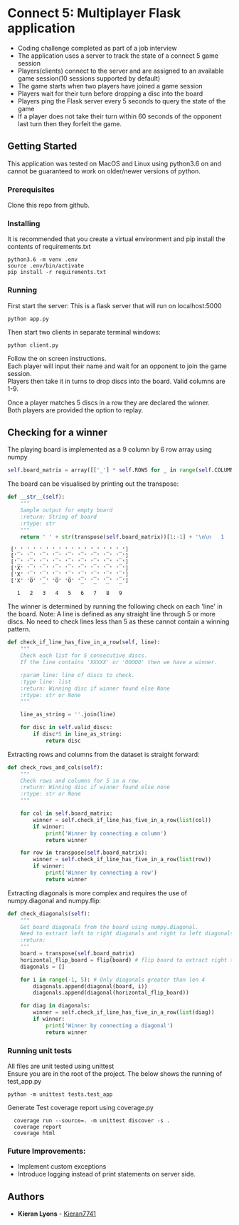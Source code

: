# Connect 5: Multiplayer Flask application

* Coding challenge completed as part of a job interview
* The application uses a server to track the state of a connect 5 game session
* Players(clients) connect to the server and are assigned to an available game session(10 sessions supported by default)
* The game starts when two players have joined a game session
* Players wait for their turn before dropping a disc into the board
* Players ping the Flask server every 5 seconds to query the state of the game
* If a player does not take their turn within 60 seconds of the opponent last turn then they forfeit the game.

## Getting Started

This application was tested on MacOS and Linux using python3.6 on and cannot be guaranteed to work on older/newer versions of python.


### Prerequisites

Clone this repo from github.

### Installing


It is recommended that you create a virtual environment and pip install the contents of requirements.txt
```
python3.6 -m venv .env
source .env/bin/activate
pip install -r requirements.txt
```

### Running

First start the server: This is a flask server that will run on localhost:5000

```commandline
python app.py
```

Then start two clients in separate terminal windows:

```commandline
python client.py
```

Follow the on screen instructions.  
Each player will input their name and wait for an opponent to join the game session.  
Players then take it in turns to drop discs into the board. Valid columns are 1-9. 
  
Once a player matches 5 discs in a row they are declared the winner.   
Both players are provided the option to replay.

## Checking for a winner

The playing board is implemented as a 9 column by 6 row array using numpy
```python
self.board_matrix = array([['_'] * self.ROWS for _ in range(self.COLUMNS)])
```
The board can be visualised by printing out the transpose:
```python
def __str__(self):
    """
    Sample output for empty board
    :return: String of board
    :rtype: str
    """
    return ' ' + str(transpose(self.board_matrix))[1:-1] + '\n\n   1   2   3   4   5   6   7   8   9  '
```
```commandline
 ['_' '_' '_' '_' '_' '_' '_' '_' '_']
 ['_' '_' '_' '_' '_' '_' '_' '_' '_']
 ['_' '_' '_' '_' '_' '_' '_' '_' '_']
 ['X' '_' '_' '_' '_' '_' '_' '_' '_']
 ['X' '_' '_' '_' '_' '_' '_' '_' '_']
 ['X' 'O' '_' 'O' 'O' '_' '_' '_' '_']

   1   2   3   4   5   6   7   8   9  

```

The winner is determined by running the following check on each 'line' in the board.
Note: A line is defined as any straight line through 5 or more discs. No need to check lines less than 5 as these cannot contain a winning pattern.  

```python
def check_if_line_has_five_in_a_row(self, line):
    """
    Check each list for 5 consecutive discs.
    If the line contains 'XXXXX' or 'OOOOO' then we have a winner.

    :param line: line of discs to check.
    :type line: list
    :return: Winning disc if winner found else None
    :rtype: str or None
    """

    line_as_string = ''.join(line)

    for disc in self.valid_discs:
        if disc*5 in line_as_string:
            return disc
```

Extracting rows and columns from the dataset is straight forward:

```python
def check_rows_and_cols(self):
    """
    Check rows and columns for 5 in a row.
    :return: Winning disc if winner found else none
    :rtype: str or None
    """

    for col in self.board_matrix:
        winner = self.check_if_line_has_five_in_a_row(list(col))
        if winner:
            print('Winner by connecting a column')
            return winner

    for row in transpose(self.board_matrix):
        winner = self.check_if_line_has_five_in_a_row(list(row))
        if winner:
            print('Winner by connecting a row')
            return winner
```

Extracting diagonals is more complex and requires the use of numpy.diagonal and numpy.flip:

```python
def check_diagonals(self):
    """
    Get board diagonals from the board using numpy.diagonal.
    Need to extract left to right diagonals and right to left diagonals of 5 or greater.
    :return:
    """
    board = transpose(self.board_matrix)
    horizontal_flip_board = flip(board) # flip board to extract right to left diagonal
    diagonals = []

    for i in range(-1, 5): # Only diagonals greater than len 4
        diagonals.append(diagonal(board, i))
        diagonals.append(diagonal(horizontal_flip_board))

    for diag in diagonals:
        winner = self.check_if_line_has_five_in_a_row(list(diag))
        if winner:
            print('Winner by connecting a diagonal')
            return winner
```


### Running unit tests

All files are unit tested using unittest  
Ensure you are in the root of the project. The below shows the running of test_app.py

```commandline
python -m unittest tests.test_app
```

Generate Test coverage report using coverage.py

```commandline
  coverage run --source=. -m unittest discover -s .
  coverage report
  coverage html
```

### Future Improvements:
* Implement custom exceptions
* Introduce logging instead of print statements on server side.

## Authors

* **Kieran Lyons** - [Kieran7741](https://github.com/Kieran7741)